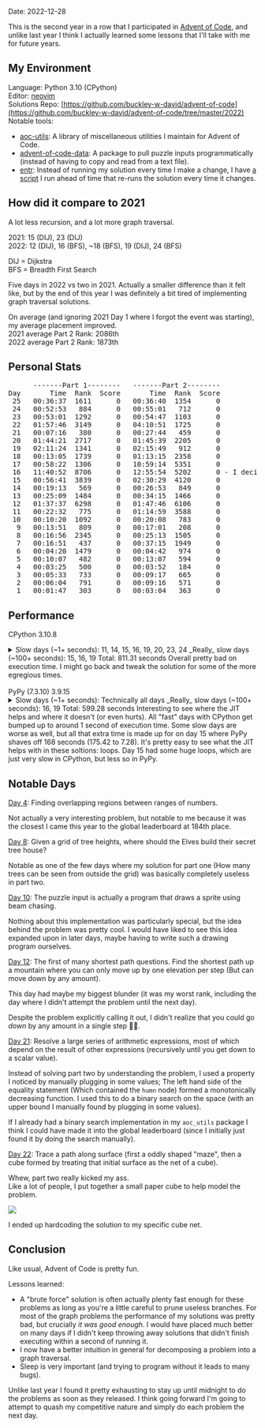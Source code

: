 Date: 2022-12-28

This is the second year in a row that I participated in [Advent of Code](https://adventofcode.com), and unlike last year I think I actually learned some lessons that I'll take with me for future years.

## My Environment

Language: Python 3.10 (CPython)  
Editor: [neovim](https://neovim.io/)  
Solutions Repo: [https://github.com/buckley-w-david/advent-of-code](https://github.com/buckley-w-david/advent-of-code/tree/master/2022)  
Notable tools:  
 - [aoc-utils](https://github.com/buckley-w-david/advent-of-code/tree/master/aoc-utils): A library of miscellaneous utilities I maintain for Advent of Code.  
 - [advent-of-code-data](https://github.com/wimglenn/advent-of-code-data): A package to pull puzzle inputs programmatically (instead of having to copy and read from a text file).  
 - [entr](http://eradman.com/entrproject/): Instead of running my solution every time I make a change, I have [a script](https://github.com/buckley-w-david/advent-of-code/blob/master/bin/aoc) I run ahead of time that re-runs the solution every time it changes.  

## How did it compare to 2021

A lot less recursion, and a lot more graph traversal.

2021: 15 (DIJ), 23 (DIJ)  
2022: 12 (DIJ), 16 (BFS), ~18 (BFS), 19 (DIJ), 24 (BFS)

DIJ = Dijkstra  
BFS = Breadth First Search

Five days in 2022 vs two in 2021. Actually a smaller difference than it felt like, but by the end of this year I was definitely a bit tired of implementing graph traversal solutions.

On average (and ignoring 2021 Day 1 where I forgot the event was starting), my average placement improved.  
2021 average Part 2 Rank: 2086th  
2022 average Part 2 Rank: 1873th

## Personal Stats
<pre>
      -------Part 1--------   -------Part 2--------
Day       Time  Rank  Score       Time  Rank  Score
 25   00:36:37  1611      0   00:36:40  1354      0
 24   00:52:53   884      0   00:55:01   712      0
 23   00:53:01  1292      0   00:54:47  1103      0
 22   01:57:46  3149      0   04:10:51  1725      0
 21   00:07:16   380      0   00:27:44   459      0
 20   01:44:21  2717      0   01:45:39  2205      0
 19   02:11:24  1341      0   02:15:49   912      0
 18   00:13:05  1739      0   01:13:15  2358      0
 17   00:58:22  1306      0   10:59:14  5351      0
 16   11:40:52  8706      0   12:55:54  5202      0 - I decided to sleep instead of doing it at midnight
 15   00:56:41  3839      0   02:30:29  4120      0
 14   00:19:13   569      0   00:26:53   849      0
 13   00:25:09  1484      0   00:34:15  1466      0
 12   01:37:37  6298      0   01:47:46  6106      0
 11   00:22:32   775      0   01:14:59  3588      0
 10   00:10:20  1092      0   00:20:08   783      0
  9   00:13:51   809      0   00:17:01   208      0
  8   00:16:56  2345      0   00:25:13  1505      0
  7   00:16:51   437      0   00:37:15  1949      0
  6   00:04:20  1479      0   00:04:42   974      0
  5   00:10:07   482      0   00:13:07   594      0
  4   00:03:25   500      0   00:03:52   184      0
  3   00:05:33   733      0   00:09:17   665      0
  2   00:06:04   791      0   00:09:16   571      0
  1   00:01:47   303      0   00:03:04   363      0
</pre>


## Performance

CPython 3.10.8
<details>
<summary>
Slow days (~1+ seconds): 11, 14, 15, 16, 19, 20, 23, 24  
_Really_ slow days (~100+ seconds): 15, 16, 19  
Total: 811.31 seconds  
Overall pretty bad on execution time. I might go back and tweak the solution for some of the more egregious times.   
</summary>
<pre>
./day01/day1.py
209691

________________________________________________________
Executed in  161.58 millis    fish           external
   usr time  136.98 millis   44.00 micros  136.94 millis
   sys time   22.73 millis   26.00 micros   22.70 millis

./day02/day2.py
13693

________________________________________________________
Executed in  154.95 millis    fish           external
   usr time  144.72 millis  755.00 micros  143.97 millis
   sys time   10.11 millis   86.00 micros   10.02 millis

./day03/day3.py
2646

________________________________________________________
Executed in  156.13 millis    fish           external
   usr time  152.59 millis   42.00 micros  152.54 millis
   sys time    3.34 millis   26.00 micros    3.32 millis

./day04/day4.py
895

________________________________________________________
Executed in  162.24 millis    fish           external
   usr time  142.01 millis   86.00 micros  141.92 millis
   sys time   19.85 millis   51.00 micros   19.80 millis

./day05/day5.py
GCFGLDNJZ
________________________________________________________
Executed in  153.99 millis    fish           external
   usr time  140.32 millis   63.00 micros  140.26 millis
   sys time   13.41 millis   38.00 micros   13.37 millis

./day06/day6.py
2313

________________________________________________________
Executed in  152.90 millis    fish           external
   usr time  145.93 millis   60.00 micros  145.87 millis
   sys time    6.67 millis   35.00 micros    6.63 millis

./day07/day7.py
3636703

________________________________________________________
Executed in  154.90 millis    fish           external
   usr time  141.22 millis   67.00 micros  141.16 millis
   sys time   13.49 millis   40.00 micros   13.45 millis

./day08/day8.py
(422059, (17, 61))

________________________________________________________
Executed in  245.02 millis    fish           external
   usr time  231.21 millis    0.00 micros  231.21 millis
   sys time   13.50 millis   94.00 micros   13.41 millis

./day09/day9.py
2619

________________________________________________________
Executed in  186.27 millis    fish           external
   usr time  176.02 millis    0.00 micros  176.02 millis
   sys time   10.03 millis   73.00 micros    9.96 millis

./day10/day10.py
####.####.###..###..###..####.####.####.
#.......#.#..#.#..#.#..#.#.......#.#....
###....#..###..#..#.###..###....#..###..
#.....#...#..#.###..#..#.#.....#...#....
#....#....#..#.#....#..#.#....#....#....
#....####.###..#....###..#....####.#....
.
________________________________________________________
Executed in  152.07 millis    fish           external
   usr time  141.84 millis    0.00 micros  141.84 millis
   sys time   10.00 millis  104.00 micros    9.90 millis

./day11/day11.py
15333249714

________________________________________________________
Executed in    2.79 secs    fish           external
   usr time    2.78 secs    0.00 micros    2.78 secs
   sys time    0.00 secs   99.00 micros    0.00 secs

./day12/day12.py
443

________________________________________________________
Executed in  660.75 millis    fish           external
   usr time  643.00 millis    0.00 micros  643.00 millis
   sys time   16.75 millis   95.00 micros   16.66 millis

./day13/day13.py
20592

________________________________________________________
Executed in  174.85 millis    fish           external
   usr time  160.14 millis    0.00 micros  160.14 millis
   sys time   13.71 millis   82.00 micros   13.63 millis

./day14/day14.py
26831

________________________________________________________
Executed in    1.03 secs      fish           external
   usr time  825.14 millis    0.00 micros  825.14 millis
   sys time   16.63 millis   66.00 micros   16.56 millis

./day15/day15.py
11645454855041

________________________________________________________
Executed in  175.42 secs    fish           external
   usr time  174.97 secs    0.00 micros  174.97 secs
   sys time    0.02 secs   89.00 micros    0.02 secs

./day16/day16.py
2111

________________________________________________________
Executed in  445.96 secs    fish           external
   usr time  443.43 secs    0.00 micros  443.43 secs
   sys time    1.84 secs  108.00 micros    1.84 secs

./day17/day17.py
1577207977186

________________________________________________________
Executed in  235.04 millis    fish           external
   usr time  203.78 millis    0.00 micros  203.78 millis
   sys time   30.14 millis   91.00 micros   30.05 millis

./day18/day18.py
2510

________________________________________________________
Executed in  185.37 millis    fish           external
   usr time  158.41 millis    0.00 micros  158.41 millis
   sys time   23.70 millis   80.00 micros   23.62 millis

./day19/day19.py
19530

________________________________________________________
Executed in  164.48 secs    fish           external
   usr time  163.47 secs    0.00 micros  163.47 secs
   sys time    0.87 secs  121.00 micros    0.87 secs

./day20/day20.py
1338310513297

________________________________________________________
Executed in    1.08 secs    fish           external
   usr time    1.06 secs    0.00 micros    1.06 secs
   sys time    0.02 secs  108.00 micros    0.02 secs

./day21/day21.py
3342154812537

________________________________________________________
Executed in  317.92 millis    fish           external
   usr time  307.23 millis    0.00 micros  307.23 millis
   sys time   10.44 millis  419.00 micros   10.02 millis

./day22/day22.py
104385

________________________________________________________
Executed in  180.82 millis    fish           external
   usr time  169.56 millis    0.00 micros  169.56 millis
   sys time   10.04 millis   90.00 micros    9.95 millis

./day23/day23.py
1005

________________________________________________________
Executed in   14.62 secs    fish           external
   usr time   14.59 secs    0.00 micros   14.59 secs
   sys time    0.01 secs  112.00 micros    0.01 secs

./day24/day24.py
714

________________________________________________________
Executed in    2.34 secs    fish           external
   usr time    2.25 secs    0.00 micros    2.25 secs
   sys time    0.09 secs   84.00 micros    0.09 secs

./day25/day25.py
2-0=11=-0-2-1==1=-22

________________________________________________________
Executed in  157.34 millis    fish           external
   usr time  139.96 millis    0.00 micros  139.96 millis
   sys time   16.74 millis   85.00 micros   16.65 millis
</pre>
</details>
<br>
PyPy (7.3.10) 3.9.15
<details>
<summary>
Slow days (~1+ seconds): Technically all days  
_Really_ slow days (~100+ seconds): 16, 19  
Total: 599.28 seconds  
Interesting to see where the JIT helps and where it doesn't (or even hurts). All "fast" days with CPython get bumped up to around 1 second of execution time. Some slow days are worse as well, but all that extra time is made up for on day 15 where PyPy shaves off 168 seconds (175.42 to 7.28).  
It's pretty easy to see what the JIT helps with in these soltions: loops. Day 15 had some huge loops, which are just very slow in CPython, but less so in PyPy.
</summary>
<pre>
./day01/day1.py
209691

________________________________________________________
Executed in    1.02 secs      fish           external
   usr time  965.42 millis  132.00 micros  965.28 millis
   sys time   49.87 millis   44.00 micros   49.83 millis

./day02/day2.py
13693

________________________________________________________
Executed in  987.45 millis    fish           external
   usr time  944.90 millis   64.00 micros  944.84 millis
   sys time   39.94 millis   21.00 micros   39.91 millis

./day03/day3.py
2646

________________________________________________________
Executed in    1.00 secs      fish           external
   usr time  951.84 millis   81.00 micros  951.76 millis
   sys time   46.42 millis   27.00 micros   46.39 millis

./day04/day4.py
895

________________________________________________________
Executed in    1.02 secs      fish           external
   usr time  982.56 millis   92.00 micros  982.47 millis
   sys time   36.63 millis   31.00 micros   36.60 millis

./day05/day5.py
GCFGLDNJZ
________________________________________________________
Executed in  985.65 millis    fish           external
   usr time  930.99 millis   75.00 micros  930.92 millis
   sys time   53.23 millis   25.00 micros   53.20 millis

./day06/day6.py
2313

________________________________________________________
Executed in  978.01 millis    fish           external
   usr time  930.16 millis   85.00 micros  930.08 millis
   sys time   46.52 millis   28.00 micros   46.50 millis

./day07/day7.py
3636703

________________________________________________________
Executed in  992.20 millis    fish           external
   usr time  954.11 millis   87.00 micros  954.02 millis
   sys time   36.71 millis   29.00 micros   36.69 millis

./day08/day8.py
(422059, (17, 61))

________________________________________________________
Executed in    1.04 secs      fish           external
   usr time  997.25 millis   91.00 micros  997.16 millis
   sys time   39.90 millis   30.00 micros   39.87 millis

./day09/day9.py
2619

________________________________________________________
Executed in    1.07 secs    fish           external
   usr time    1.02 secs   91.00 micros    1.02 secs
   sys time    0.05 secs   30.00 micros    0.05 secs

./day10/day10.py
####.####.###..###..###..####.####.####.
#.......#.#..#.#..#.#..#.#.......#.#....
###....#..###..#..#.###..###....#..###..
#.....#...#..#.###..#..#.#.....#...#....
#....#....#..#.#....#..#.#....#....#....
#....####.###..#....###..#....####.#....
.
________________________________________________________
Executed in    1.04 secs      fish           external
   usr time  995.05 millis   86.00 micros  994.96 millis
   sys time   39.94 millis   29.00 micros   39.91 millis

./day11/day11.py
15333249714

________________________________________________________
Executed in    5.45 secs    fish           external
   usr time    5.40 secs   83.00 micros    5.40 secs
   sys time    0.04 secs   28.00 micros    0.04 secs

./day12/day12.py
443

________________________________________________________
Executed in    1.55 secs    fish           external
   usr time    1.51 secs   93.00 micros    1.51 secs
   sys time    0.04 secs   31.00 micros    0.04 secs

./day13/day13.py
20592

________________________________________________________
Executed in    1.07 secs    fish           external
   usr time    1.04 secs  101.00 micros    1.04 secs
   sys time    0.03 secs   34.00 micros    0.03 secs

./day14/day14.py
26831

________________________________________________________
Executed in    1.19 secs    fish           external
   usr time    1.16 secs  577.00 micros    1.16 secs
   sys time    0.03 secs   75.00 micros    0.03 secs

./day15/day15.py
11645454855041

________________________________________________________
Executed in    7.28 secs    fish           external
   usr time    7.22 secs   94.00 micros    7.22 secs
   sys time    0.05 secs   32.00 micros    0.05 secs

./day16/day16.py
2111

________________________________________________________
Executed in  408.70 secs    fish           external
   usr time  332.81 secs  494.00 micros  332.81 secs
   sys time   72.67 secs  165.00 micros   72.67 secs

./day17/day17.py
1577207977186

________________________________________________________
Executed in    1.22 secs    fish           external
   usr time    1.10 secs   70.00 micros    1.10 secs
   sys time    0.04 secs   23.00 micros    0.04 secs

./day18/day18.py
2510

________________________________________________________
Executed in    1.04 secs      fish           external
   usr time  995.91 millis   68.00 micros  995.84 millis
   sys time   43.32 millis   22.00 micros   43.30 millis

./day19/day19.py
19530

________________________________________________________
Executed in  150.84 secs    fish           external
   usr time  146.86 secs   82.00 micros  146.86 secs
   sys time    3.59 secs   27.00 micros    3.59 secs

./day20/day20.py
1338310513297

________________________________________________________
Executed in    1.12 secs    fish           external
   usr time    1.06 secs    0.00 micros    1.06 secs
   sys time    0.05 secs  110.00 micros    0.05 secs

./day21/day21.py
3342154812537

________________________________________________________
Executed in    1.50 secs    fish           external
   usr time    1.46 secs    0.00 micros    1.46 secs
   sys time    0.04 secs   96.00 micros    0.04 secs

./day22/day22.py
104385

________________________________________________________
Executed in    1.03 secs      fish           external
   usr time  978.44 millis    0.00 micros  978.44 millis
   sys time   46.67 millis   83.00 micros   46.59 millis

./day23/day23.py
1005

________________________________________________________
Executed in    4.25 secs    fish           external
   usr time    4.20 secs    0.00 micros    4.20 secs
   sys time    0.05 secs  112.00 micros    0.05 secs

./day24/day24.py
714

________________________________________________________
Executed in    1.91 secs    fish           external
   usr time    1.85 secs    0.00 micros    1.85 secs
   sys time    0.06 secs  109.00 micros    0.06 secs

./day25/day25.py
2-0=11=-0-2-1==1=-22

________________________________________________________
Executed in  995.77 millis    fish           external
   usr time  963.46 millis    0.00 micros  963.46 millis
   sys time   30.00 millis   91.00 micros   29.91 millis
</pre>
</details>

## Notable Days

[Day 4](https://github.com/buckley-w-david/advent-of-code/blob/master/2022/day04/day4.py): Finding overlapping regions between ranges of numbers.

Not actually a very interesting problem, but notable to me because it was the closest I came this year to the global leaderboard at 184th place.

[Day 8](https://github.com/buckley-w-david/advent-of-code/blob/master/2022/day08/day8.py): Given a grid of tree heights, where should the Elves build their secret tree house?  

Notable as one of the few days where my solution for part one (How many trees can be seen from outside the grid) was basically completely useless in part two.

[Day 10](https://github.com/buckley-w-david/advent-of-code/blob/master/2022/day10/day10.py): The puzzle input is actually a program that draws a sprite using beam chasing.

Nothing about this implementation was particularly special, but the idea behind the problem was pretty cool. I would have liked to see this idea expanded upon in later days, maybe having to write such a drawing program ourselves.

[Day 12](https://github.com/buckley-w-david/advent-of-code/blob/master/2022/day12/day12.py): The first of many shortest path questions. Find the shortest path up a mountain where you can only move up by one elevation per step (But can move down by any amount).

This day had maybe my biggest blunder (it was my worst rank, including the day where I didn't attempt the problem until the next day).

Despite the problem explicitly calling it out, I didn't realize that you could go _down_ by any amount in a single step 🤦‍♂️.

[Day 21](https://github.com/buckley-w-david/advent-of-code/blob/master/2022/day21/day21.py): Resolve a large series of arithmetic expressions, most of which depend on the result of other expressions (recursively until you get down to a scalar value).

Instead of solving part two by understanding the problem, I used a property I noticed by manually plugging in some values; The left hand side of the equality statement (Which contained the `humn` node) formed a monotonically decreasing function. I used this to do a binary search on the space (with an upper bound I manually found by plugging in some values).

If I already had a binary search implementation in my `aoc_utils` package I think I could have made it into the global leaderboard (since I initially just found it by doing the search manually).

[Day 22](https://github.com/buckley-w-david/advent-of-code/blob/master/2022/day22/day22.py): Trace a path along surface (first a oddly shaped "maze", then a cube formed by treating that initial surface as the net of a cube).

Whew, part two really kicked my ass.  
Like a lot of people, I put together a small paper cube to help model the problem.

<img src="/blog/assets/cube.jpg">

I ended up hardcoding the solution to my specific cube net.

## Conclusion

Like usual, Advent of Code is pretty fun.  

Lessons learned:  
 - A "brute force" solution is often actually plenty fast enough for these problems as long as you're a little careful to prune useless branches. For most of the graph problems the performance of my solutions was pretty bad, but crucially _it was good enough_. I would have placed much better on many days if I didn't keep throwing away solutions that didn't finish executing within a second of running it.  
 - I now have a better intuition in general for decomposing a problem into a graph traversal.  
 - Sleep is very important (and trying to program without it leads to many bugs).

Unlike last year I found it pretty exhausting to stay up until midnight to do the problems as soon as they released. I think going forward I'm going to attempt to quash my competitive nature and simply do each problem the next day.
